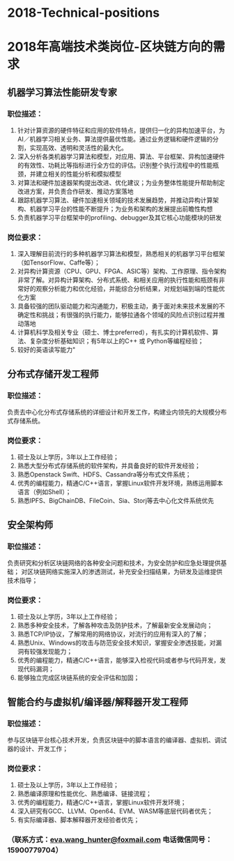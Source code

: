 
# 2018-Technical-positions
# 2018年高端技术类岗位-区块链方向的需求
##  机器学习算法性能研发专家  
###  职位描述：
1. 针对计算资源的硬件特征和应用的软件特点，提供归一化的异构加速平台，为AI／机器学习相关业务、算法提供最优性能。通过业务逻辑和硬件逻辑的分割，实现高效、透明和灵活性的最大化。
2. 深入分析各类机器学习算法和模型，对应用、算法、平台框架、异构加速硬件的有效性、功耗比等指标进行全方位的评估。识别整个执行流程中的性能瓶颈，并建立相关的性能分析和模拟模型
3. 对算法和硬件加速器架构提出改进、优化建议；为业务整体性能提升帮助制定改进方案，并负责合作研发、推动方案落地
4. 跟踪机器学习算法、硬件加速相关领域的技术发展趋势，并推动异构计算架构、机器学习平台的性能不断提升；为业务和架构的发展提出前瞻性构想
5. 负责机器学习平台框架中的profiling、debugger及其它核心功能模块的研发
###  岗位要求：
1. 深入理解目前流行的多种机器学习算法和模型，熟悉相关的机器学习平台框架（如TensorFlow、Caffe等）；
2. 对异构计算资源（CPU、GPU、FPGA、ASIC等）架构、工作原理、指令架构非常了解。对异构计算架构、分布式系统、和相关应用的执行性能和瓶颈有非常好的观察分析能力和优化经验，并能综合分析结果，对规划端到端的性能优化方案 
3. 具备较强的团队驱动能力和沟通能力，积极主动，勇于面对未来技术发展的不确定性和挑战；有很强的执行能力，能够拉通各个领域的风险点识别过程并推动落地
4. 计算机科学及相关专业（硕士、博士preferred），有扎实的计算机软件、算法、复杂度分析基础知识；有5年以上的C++ 或 Python等编程经验；
5. 较好的英语读写能力"
##  分布式存储开发工程师	
###  职位描述：
负责去中心化分布式存储系统的详细设计和开发工作，构建业内领先的大规模分布式存储系统。
###  岗位要求：
1. 硕士及以上学历，3年以上工作经验； 
2. 熟悉大型分布式存储系统的软件架构，并具备良好的软件开发经验；
3. 熟悉Openstack Swift、HDFS、Cassandra等分布式文件系统；
4. 优秀的编程能力，精通C/C++语言，掌握Linux软件开发环境，熟练运用脚本语言（例如Shell）； 
5. 熟悉IPFS、BigChainDB、FileCoin、Sia、Storj等去中心化文件系统优先
##  安全架构师 
###  职位描述：
负责研究和分析区块链网络的各种安全问题和技术，为安全防护和应急处理提供基础；
对区块链网络实施深入的渗透测试，补充安全扫描结果，为研发及运维提供技术指导；
###  岗位要求：
1. 硕士及以上学历，3年以上工作经验； 
2. 熟悉多种安全技术，了解各种攻击及防护技术，了解最新安全发展动向；
3. 熟悉TCP/IP协议，了解常用的网络协议，对流行的应用有深入的了解；
4. 熟悉Unix、Windows的攻击与防范安全技术知识，掌握安全渗透技能，对漏洞有较强发现能力； 
5. 优秀的编程能力，精通C/C++语言，能够深入检视代码或者参与代码开发，发现代码漏洞； 
6. 能够独立完成区块链系统的安全评估和加固；
##  智能合约与虚拟机/编译器/解释器开发工程师	
###  职位描述：
参与区块链平台核心技术开发，负责区块链中的脚本语言的编译器、虚拟机、调试器的设计、开发工作；
###  岗位要求：
1. 硕士及以上学历，3年以上工作经验； 
2. 熟悉编译原理和性能优化、熟悉编译、链接流程； 
3. 优秀的编程能力，精通C/C++语言，掌握Linux软件开发环境；
4. 深入研究有GCC、LLVM、Open64、EVM、WASM等底层代码者优先；
5. 有实际编译器、脚本解释器开发经验者优先；
### （联系方式：eva.wang_hunter@foxmail.com   电话微信同号：15900779704）
